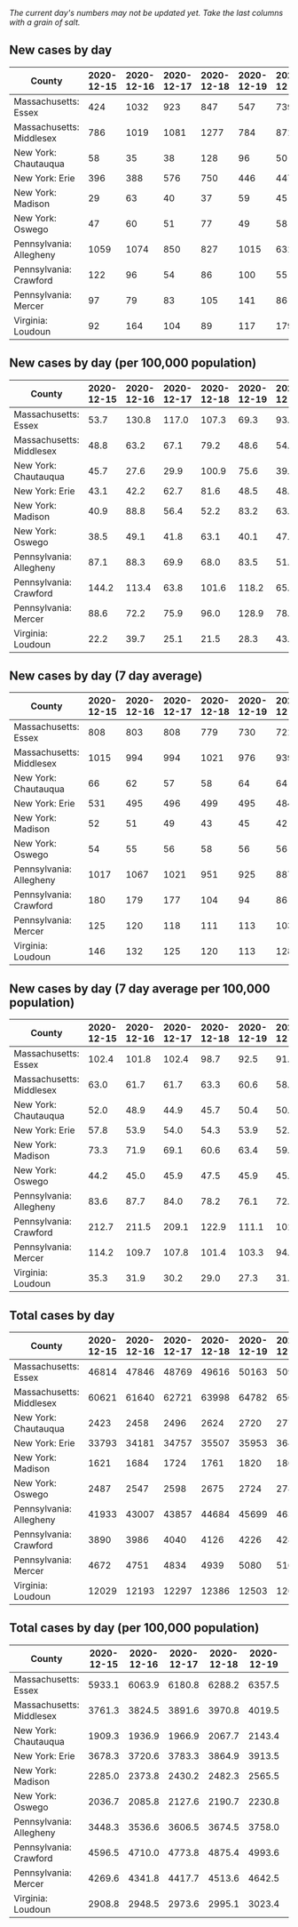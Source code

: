 _The current day's numbers may not be updated yet. Take the last columns with a grain of salt._
## New cases by day

| County | 2020-12-15 | 2020-12-16 | 2020-12-17 | 2020-12-18 | 2020-12-19 | 2020-12-20 | 2020-12-21 |
| --- | --- | --- | --- | --- | --- | --- | --- |
| Massachusetts: Essex | 424 | 1032 | 923 | 847 | 547 | 739 | 621 |
| Massachusetts: Middlesex | 786 | 1019 | 1081 | 1277 | 784 | 871 | 853 |
| New York: Chautauqua | 58 | 35 | 38 | 128 | 96 | 50 | 53 |
| New York: Erie | 396 | 388 | 576 | 750 | 446 | 447 | 388 |
| New York: Madison | 29 | 63 | 40 | 37 | 59 | 45 | 32 |
| New York: Oswego | 47 | 60 | 51 | 77 | 49 | 58 | 45 |
| Pennsylvania: Allegheny | 1059 | 1074 | 850 | 827 | 1015 | 631 | 781 |
| Pennsylvania: Crawford | 122 | 96 | 54 | 86 | 100 | 55 | 64 |
| Pennsylvania: Mercer | 97 | 79 | 83 | 105 | 141 | 86 | 75 |
| Virginia: Loudoun | 92 | 164 | 104 | 89 | 117 | 179 | 179 |

## New cases by day (per 100,000 population)

| County | 2020-12-15 | 2020-12-16 | 2020-12-17 | 2020-12-18 | 2020-12-19 | 2020-12-20 | 2020-12-21 |
| --- | --- | --- | --- | --- | --- | --- | --- |
| Massachusetts: Essex | 53.7 | 130.8 | 117.0 | 107.3 | 69.3 | 93.7 | 78.7 |
| Massachusetts: Middlesex | 48.8 | 63.2 | 67.1 | 79.2 | 48.6 | 54.0 | 52.9 |
| New York: Chautauqua | 45.7 | 27.6 | 29.9 | 100.9 | 75.6 | 39.4 | 41.8 |
| New York: Erie | 43.1 | 42.2 | 62.7 | 81.6 | 48.5 | 48.7 | 42.2 |
| New York: Madison | 40.9 | 88.8 | 56.4 | 52.2 | 83.2 | 63.4 | 45.1 |
| New York: Oswego | 38.5 | 49.1 | 41.8 | 63.1 | 40.1 | 47.5 | 36.9 |
| Pennsylvania: Allegheny | 87.1 | 88.3 | 69.9 | 68.0 | 83.5 | 51.9 | 64.2 |
| Pennsylvania: Crawford | 144.2 | 113.4 | 63.8 | 101.6 | 118.2 | 65.0 | 75.6 |
| Pennsylvania: Mercer | 88.6 | 72.2 | 75.9 | 96.0 | 128.9 | 78.6 | 68.5 |
| Virginia: Loudoun | 22.2 | 39.7 | 25.1 | 21.5 | 28.3 | 43.3 | 43.3 |

## New cases by day (7 day average)

| County | 2020-12-15 | 2020-12-16 | 2020-12-17 | 2020-12-18 | 2020-12-19 | 2020-12-20 | 2020-12-21 |
| --- | --- | --- | --- | --- | --- | --- | --- |
| Massachusetts: Essex | 808 | 803 | 808 | 779 | 730 | 721 | 733 |
| Massachusetts: Middlesex | 1015 | 994 | 994 | 1021 | 976 | 939 | 953 |
| New York: Chautauqua | 66 | 62 | 57 | 58 | 64 | 64 | 65 |
| New York: Erie | 531 | 495 | 496 | 499 | 495 | 484 | 484 |
| New York: Madison | 52 | 51 | 49 | 43 | 45 | 42 | 44 |
| New York: Oswego | 54 | 55 | 56 | 58 | 56 | 56 | 55 |
| Pennsylvania: Allegheny | 1017 | 1067 | 1021 | 951 | 925 | 887 | 891 |
| Pennsylvania: Crawford | 180 | 179 | 177 | 104 | 94 | 86 | 82 |
| Pennsylvania: Mercer | 125 | 120 | 118 | 111 | 113 | 103 | 95 |
| Virginia: Loudoun | 146 | 132 | 125 | 120 | 113 | 128 | 132 |

## New cases by day (7 day average per 100,000 population)

| County | 2020-12-15 | 2020-12-16 | 2020-12-17 | 2020-12-18 | 2020-12-19 | 2020-12-20 | 2020-12-21 |
| --- | --- | --- | --- | --- | --- | --- | --- |
| Massachusetts: Essex | 102.4 | 101.8 | 102.4 | 98.7 | 92.5 | 91.4 | 92.9 |
| Massachusetts: Middlesex | 63.0 | 61.7 | 61.7 | 63.3 | 60.6 | 58.3 | 59.1 |
| New York: Chautauqua | 52.0 | 48.9 | 44.9 | 45.7 | 50.4 | 50.4 | 51.2 |
| New York: Erie | 57.8 | 53.9 | 54.0 | 54.3 | 53.9 | 52.7 | 52.7 |
| New York: Madison | 73.3 | 71.9 | 69.1 | 60.6 | 63.4 | 59.2 | 62.0 |
| New York: Oswego | 44.2 | 45.0 | 45.9 | 47.5 | 45.9 | 45.9 | 45.0 |
| Pennsylvania: Allegheny | 83.6 | 87.7 | 84.0 | 78.2 | 76.1 | 72.9 | 73.3 |
| Pennsylvania: Crawford | 212.7 | 211.5 | 209.1 | 122.9 | 111.1 | 101.6 | 96.9 |
| Pennsylvania: Mercer | 114.2 | 109.7 | 107.8 | 101.4 | 103.3 | 94.1 | 86.8 |
| Virginia: Loudoun | 35.3 | 31.9 | 30.2 | 29.0 | 27.3 | 31.0 | 31.9 |

## Total cases by day

| County | 2020-12-15 | 2020-12-16 | 2020-12-17 | 2020-12-18 | 2020-12-19 | 2020-12-20 | 2020-12-21 |
| --- | --- | --- | --- | --- | --- | --- | --- |
| Massachusetts: Essex | 46814 | 47846 | 48769 | 49616 | 50163 | 50902 | 51523 |
| Massachusetts: Middlesex | 60621 | 61640 | 62721 | 63998 | 64782 | 65653 | 66506 |
| New York: Chautauqua | 2423 | 2458 | 2496 | 2624 | 2720 | 2770 | 2823 |
| New York: Erie | 33793 | 34181 | 34757 | 35507 | 35953 | 36400 | 36788 |
| New York: Madison | 1621 | 1684 | 1724 | 1761 | 1820 | 1865 | 1897 |
| New York: Oswego | 2487 | 2547 | 2598 | 2675 | 2724 | 2782 | 2827 |
| Pennsylvania: Allegheny | 41933 | 43007 | 43857 | 44684 | 45699 | 46330 | 47111 |
| Pennsylvania: Crawford | 3890 | 3986 | 4040 | 4126 | 4226 | 4281 | 4345 |
| Pennsylvania: Mercer | 4672 | 4751 | 4834 | 4939 | 5080 | 5166 | 5241 |
| Virginia: Loudoun | 12029 | 12193 | 12297 | 12386 | 12503 | 12682 | 12861 |

## Total cases by day (per 100,000 population)

| County | 2020-12-15 | 2020-12-16 | 2020-12-17 | 2020-12-18 | 2020-12-19 | 2020-12-20 | 2020-12-21 |
| --- | --- | --- | --- | --- | --- | --- | --- |
| Massachusetts: Essex | 5933.1 | 6063.9 | 6180.8 | 6288.2 | 6357.5 | 6451.2 | 6529.9 |
| Massachusetts: Middlesex | 3761.3 | 3824.5 | 3891.6 | 3970.8 | 4019.5 | 4073.5 | 4126.5 |
| New York: Chautauqua | 1909.3 | 1936.9 | 1966.9 | 2067.7 | 2143.4 | 2182.8 | 2224.5 |
| New York: Erie | 3678.3 | 3720.6 | 3783.3 | 3864.9 | 3913.5 | 3962.1 | 4004.3 |
| New York: Madison | 2285.0 | 2373.8 | 2430.2 | 2482.3 | 2565.5 | 2628.9 | 2674.1 |
| New York: Oswego | 2036.7 | 2085.8 | 2127.6 | 2190.7 | 2230.8 | 2278.3 | 2315.1 |
| Pennsylvania: Allegheny | 3448.3 | 3536.6 | 3606.5 | 3674.5 | 3758.0 | 3809.9 | 3874.1 |
| Pennsylvania: Crawford | 4596.5 | 4710.0 | 4773.8 | 4875.4 | 4993.6 | 5058.5 | 5134.2 |
| Pennsylvania: Mercer | 4269.6 | 4341.8 | 4417.7 | 4513.6 | 4642.5 | 4721.1 | 4789.6 |
| Virginia: Loudoun | 2908.8 | 2948.5 | 2973.6 | 2995.1 | 3023.4 | 3066.7 | 3110.0 |
